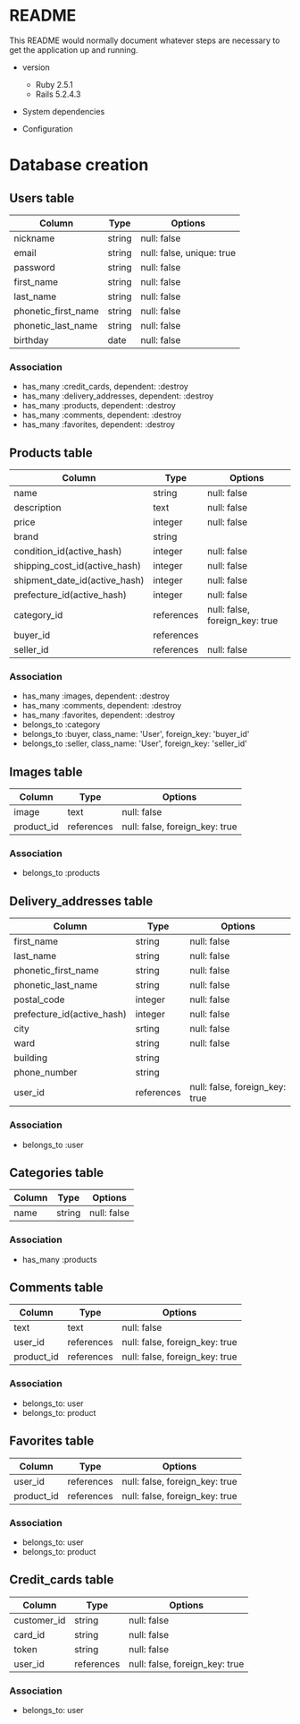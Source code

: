 
# README

This README would normally document whatever steps are necessary to get the
application up and running.


* version
  - Ruby 2.5.1
  - Rails 5.2.4.3

* System dependencies

* Configuration

# Database creation

## Users table
|Column|Type|Options|
|------|----|-------|
|nickname|string|null: false|
|email|string|null: false, unique: true|
|password|string|null: false|
|first_name|string|null: false|
|last_name|string|null: false|
|phonetic_first_name|string|null: false|
|phonetic_last_name|string|null: false|
|birthday|date|null: false|
### Association
- has_many :credit_cards, dependent: :destroy
- has_many :delivery_addresses, dependent: :destroy
- has_many :products, dependent: :destroy
- has_many :comments, dependent: :destroy
- has_many :favorites, dependent: :destroy

## Products table
|Column|Type|Options|
|------|----|-------|
|name|string|null: false|
|description|text|null: false|
|price|integer|null: false|
|brand|string||
|condition_id(active_hash)|integer|null: false|
|shipping_cost_id(active_hash)|integer|null: false|
|shipment_date_id(active_hash)|integer|null: false|
|prefecture_id(active_hash)|integer|null: false|
|category_id|references|null: false, foreign_key: true|
|buyer_id|references||
|seller_id|references|null: false|
### Association
- has_many :images, dependent: :destroy
- has_many :comments, dependent: :destroy
- has_many :favorites, dependent: :destroy
- belongs_to :category
- belongs_to :buyer, class_name: 'User', foreign_key: 'buyer_id'
- belongs_to :seller, class_name: 'User', foreign_key: 'seller_id'

## Images table
|Column|Type|Options|
|------|----|-------|
|image|text|null: false|
|product_id|references|null: false, foreign_key: true|
### Association
- belongs_to :products

## Delivery_addresses table
|Column|Type|Options|
|------|----|-------|
|first_name|string|null: false|
|last_name|string|null: false|
|phonetic_first_name|string|null: false|
|phonetic_last_name|string|null: false|
|postal_code|integer|null: false|
|prefecture_id(active_hash)|integer|null: false|
|city|srting|null: false|
|ward|string|null: false|
|building|string||
|phone_number|string||
|user_id|references|null: false, foreign_key: true|
### Association
- belongs_to :user

## Categories table
|Column|Type|Options|
|------|----|-------|
|name|string|null: false|
### Association
- has_many :products

## Comments table
|Column|Type|Options|
|------|----|-------|
|text|text|null: false|
|user_id|references|null: false, foreign_key: true|
|product_id|references|null: false, foreign_key: true|
### Association
- belongs_to: user
- belongs_to: product

## Favorites table
|Column|Type|Options|
|------|----|-------|
|user_id|references|null: false, foreign_key: true|
|product_id|references|null: false, foreign_key: true|
### Association
- belongs_to: user
- belongs_to: product

## Credit_cards table
|Column|Type|Options|
|------|----|-------|
|customer_id|string|null: false|
|card_id|string|null: false|
|token|string|null: false|
|user_id|references|null: false, foreign_key: true|
### Association
- belongs_to: user